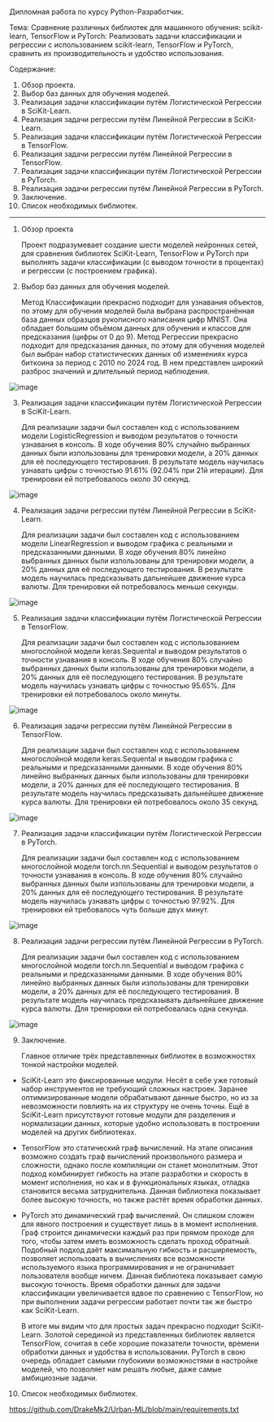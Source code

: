 Дипломная работа по курсу Python-Разработчик.

  Тема: Сравнение различных библиотек для машинного обучения: scikit-learn, TensorFlow и PyTorch: 
Реализовать задачи классификации и регрессии с использованием scikit-learn, TensorFlow и PyTorch, 
сравнить их производительность и удобство использования.


Содержание:

1. Обзор проекта.
2. Выбор баз данных для обучения моделей.
3. Реализация задачи классификации путём Логистической Регрессии в SciKit-Learn.
4. Реализация задачи регрессии путём Линейной Регрессии в SciKit-Learn.
5. Реализация задачи классификации путём Логистической Регрессии в TensorFlow.
6. Реализация задачи регрессии путём Линейной Регрессии в TensorFlow.
7. Реализация задачи классификации путём Логистической Регрессии в PyTorch.
8. Реализация задачи регрессии путём Линейной Регрессии в PyTorch.
9. Заключение.
10. Список необходимых библиотек.

_______________________________________________________________________________________________________________________________

1. Обзор проекта

	Проект подразумевает создание шести моделей нейронных сетей, для сравнения библиотек SciKit-Learn, TensorFlow и PyTorch 
при выполнять задачи классификации (с выводом точности в процентах) и регрессии (с построением графика).


2. Выбор баз данных для обучения моделей.

	Метод Классификации прекрасно подходит для узнавания объектов, по этому для обучения моделей была выбрана 
распространённая база данных образцов рукописного написания цифр MNIST. Она обладает большим объёмом данных для обучения 
и классов для предсказания (цифры от 0 до 9).
	Метод Регрессии прекрасно подходит для предсказания данных, по этому для обучения моделей был выбран 
набор статистических данных об изменениях курса биткоина за период с 2010 по 2024 год. В нем представлен 
широкий разброс значений и длительный период наблюдения.
	
![image](https://github.com/DrakeMk2/Urban-ML/blob/main/Image/mnist.jpg)


3. Реализация задачи классификации путём Логистической Регрессии в SciKit-Learn.

	Для реализации задачи был составлен код с использованием модели LogisticRegression и выводом результатов 
о точности узнавания в консоль. В ходе обучения 80% случайно выбранных данных были изпользованы для тренировки модели, а 20% данных 
для её последующего тестирования. В результате модель научилась узнавать цифры с точностью 91.61% (92.04% при 21й итерации). 
Для тренировки ей потребовалось около 30 секунд.

![image](https://github.com/DrakeMk2/Urban-ML/blob/main/Image/skikit_class.jpg)


4. Реализация задачи регрессии путём Линейной Регрессии в SciKit-Learn.

	Для реализации задачи был составлен код с использованием модели LinearRegression и выводом графика 
с реальными и предсказанными данными. В ходе обучения 80% линейно выбранных данных были изпользованы для тренировки модели, 
а 20% данных для её последующего тестирования. В результате модель научилась предсказывать дальнейшее движение курса валюты.
Для тренировки ей потребовалось меньше секунды.

![image](https://github.com/DrakeMk2/Urban-ML/blob/main/Image/skikit_regress.jpeg)


5. Реализация задачи классификации путём Логистической Регрессии в TensorFlow.

	Для реализации задачи был составлен код с использованием многослойной модели keras.Sequental и выводом результатов 
о точности узнавания в консоль. В ходе обучения 80% случайно выбранных данных были изпользованы для тренировки модели, а 20% данных 
для её последующего тестирования. В результате модель научилась узнавать цифры с точностью 95.65%. 
Для тренировки ей потребовалось около минуты.

![image](https://github.com/DrakeMk2/Urban-ML/blob/main/Image/tensor_class.jpg)


6. Реализация задачи регрессии путём Линейной Регрессии в TensorFlow.

	Для реализации задачи был составлен код с использованием многослойной модели keras.Sequental и выводом графика 
с реальными и предсказанными данными. В ходе обучения 80% линейно выбранных данных были изпользованы для тренировки модели, 
а 20% данных для её последующего тестирования. В результате модель научилась предсказывать дальнейшее движение курса валюты.
Для тренировки ей потребовалось около 35 секунд.

![image](https://github.com/DrakeMk2/Urban-ML/blob/main/Image/tensor_regress.jpeg)


7. Реализация задачи классификации путём Логистической Регрессии в PyTorch.

	Для реализации задачи был составлен код с использованием многослойной модели torch.nn.Sequential и выводом результатов 
о точности узнавания в консоль. В ходе обучения 80% случайно выбранных данных были изпользованы для тренировки модели, 
а 20% данных для её последующего тестирования. В результате модель научилась узнавать цифры с точностью 97.92%. 
Для тренировки ей требовалось чуть больше двух минут.

![image](https://github.com/DrakeMk2/Urban-ML/blob/main/Image/torch_class.jpg)


8. Реализация задачи регрессии путём Линейной Регрессии в PyTorch.

	Для реализации задачи был составлен код с использованием многослойной модели torch.nn.Sequential и выводом графика 
с реальными и предсказанными данными. В ходе обучения 80% линейно выбранных данных были изпользованы для тренировки модели, 
а 20% данных для её последующего тестирования. В результате модель научилась предсказывать дальнейшее движение курса валюты.
Для тренировки ей потребовалась одна секунда.

![image](https://github.com/DrakeMk2/Urban-ML/blob/main/Image/torch_regress.jpeg)


9. Заключение.

	Главное отличие трёх представленных библиотек в возможностях тонкой настройки моделей. 
- SciKit-Learn это фиксированные модули. Несёт в себе уже готовый набор инструментов не требующий сложных настроек. Заранее 
оптимизированные модели обрабатывают данные быстро, но из за невозможности повлиять на их структуру не очень точны. Ещё 
в SciKit-Learn присутствуют готовые модули для разделения и нормализации данных, которые удобно использовать в построении 
моделей на других библиотеках.
- TensorFlow это статический граф вычислений. На этапе описания возможно создать граф вычислений произвольного размера и сложности, 
однако после компиляции он станет монолитным. Этот подход комбинирует гибкость на этапе разработки и скорость в момент исполнения, 
но как и в функциональных языках, отладка становится весьма затруднительна. Данная библиотека показывает более высокую точность, 
но также растёт время обработки данных.
- PyTorch это динамический граф вычислений. Он слишком сложен для явного построения и существует лишь в в момент исполнения.
Граф строится динамически каждый раз при прямом проходе для того, чтобы затем иметь возможность сделать проход обратный. Подобный 
подход даёт максимальную гибкость и расширяемость, позволяет использовать в вычислениях все возможности используемого языка 
программирования и не ограничивает пользователя вообще ничем. Данная библиотека показывает самую высокую точность. Время 
обработки данных для задачи классификации увеличивается вдвое по сравнению с TensorFlow, но при выполнении задачи регрессии работает 
почти так же быстро как SciKit-Learn.

	В итоге мы видим что для простых задач прекрасно подходит SciKit-Learn. Золотой серединой из представленных библиотек 
является TensorFlow, сочитая в себе хорошие показатели точности, времени обработки данных и удобства в использовании. PyTorch 
в свою очередь обладает самыми глубокими возможностями в настройке моделей, что позволяет нам решать любые, даже самые амбициозные 
задачи.


10. Список необходимых библиотек.

  https://github.com/DrakeMk2/Urban-ML/blob/main/requirements.txt
